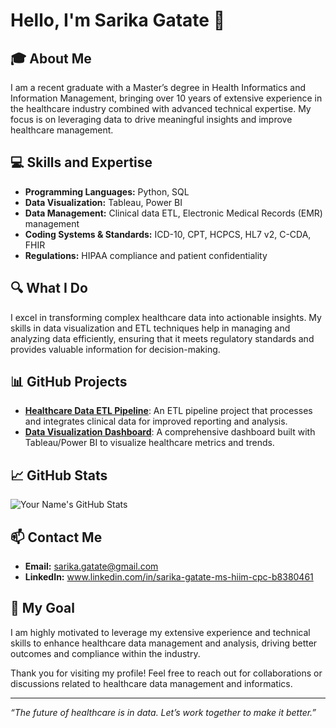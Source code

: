 # Hello, I'm Sarika Gatate 👋

## 🎓 About Me
I am a recent graduate with a Master’s degree in Health Informatics and Information Management, bringing over 10 years of extensive experience in the healthcare industry combined with advanced technical expertise. My focus is on leveraging data to drive meaningful insights and improve healthcare management.

## 💻 Skills and Expertise
- **Programming Languages:** Python, SQL
- **Data Visualization:** Tableau, Power BI
- **Data Management:** Clinical data ETL, Electronic Medical Records (EMR) management
- **Coding Systems & Standards:** ICD-10, CPT, HCPCS, HL7 v2, C-CDA, FHIR
- **Regulations:** HIPAA compliance and patient confidentiality

## 🔍 What I Do
I excel in transforming complex healthcare data into actionable insights. My skills in data visualization and ETL techniques help in managing and analyzing data efficiently, ensuring that it meets regulatory standards and provides valuable information for decision-making.

## 📊 GitHub Projects
- [**Healthcare Data ETL Pipeline**](https://github.com/yourusername/healthcare-data-etl): An ETL pipeline project that processes and integrates clinical data for improved reporting and analysis.
- [**Data Visualization Dashboard**](https://github.com/yourusername/data-visualization-dashboard): A comprehensive dashboard built with Tableau/Power BI to visualize healthcare metrics and trends.

## 📈 GitHub Stats
![Your Name's GitHub Stats](https://github-readme-stats.vercel.app/api?username=yourusername&show_icons=true&hide_title=true)

## 📫 Contact Me
- **Email:** sarika.gatate@gmail.com
- **LinkedIn:** www.linkedin.com/in/sarika-gatate-ms-hiim-cpc-b8380461



## 🎯 My Goal
I am highly motivated to leverage my extensive experience and technical skills to enhance healthcare data management and analysis, driving better outcomes and compliance within the industry.

Thank you for visiting my profile! Feel free to reach out for collaborations or discussions related to healthcare data management and informatics.

---

*“The future of healthcare is in data. Let’s work together to make it better.”*
